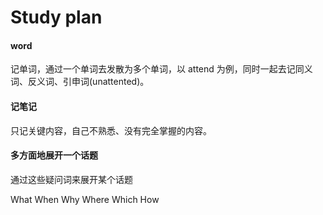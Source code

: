 # Study plan

#### word

记单词，通过一个单词去发散为多个单词，以 attend 为例，同时一起去记同义词、反义词、引申词(unattented)。

#### 记笔记

只记关键内容，自己不熟悉、没有完全掌握的内容。

#### 多方面地展开一个话题

通过这些疑问词来展开某个话题

What  When  Why  Where  Which  How

